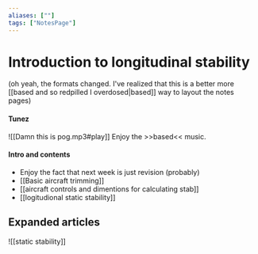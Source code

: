 ```yaml
---
aliases: [""]
tags: ["NotesPage"]
---
```


# Introduction to longitudinal stability
(oh yeah, the formats changed. I've realized that this is a better more [[based and so redpilled I overdosed|based]] way to layout the notes pages)
#### Tunez
![[Damn this is pog.mp3#play]]
Enjoy the >>based<< music.

#### Intro and contents
- Enjoy the fact that next week is just revision (probably)
- [[Basic aircraft trimming]]
- [[aircraft controls and dimentions for calculating stab]]
- [[logitudional static stability]]


## Expanded articles

![[static stability]]


